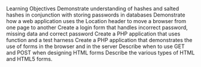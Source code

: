 Learning Objectives
Demonstrate understanding of hashes and salted hashes in conjunction with storing passwords in databases
Demonstrate how a web application uses the Location header to move a browser from one page to another
Create a login form that handles incorrect password, missing data and correct password
Create a PHP application that uses function and a test harness
Create a PHP application that demonstrates the use of forms in the browser and in the server
Describe when to use GET and POST when designing HTML forms
Describe the various types of HTML and HTML5 forms.

